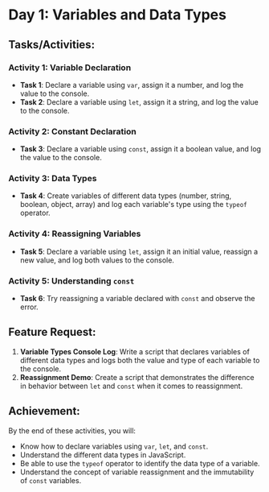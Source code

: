 # Day 1: Variables and Data Types

## Tasks/Activities:

### Activity 1: Variable Declaration
- **Task 1**: Declare a variable using `var`, assign it a number, and log the value to the console.
- **Task 2**: Declare a variable using `let`, assign it a string, and log the value to the console.

### Activity 2: Constant Declaration
- **Task 3**: Declare a variable using `const`, assign it a boolean value, and log the value to the console.

### Activity 3: Data Types
- **Task 4**: Create variables of different data types (number, string, boolean, object, array) and log each variable's type using the `typeof` operator.

### Activity 4: Reassigning Variables
- **Task 5**: Declare a variable using `let`, assign it an initial value, reassign a new value, and log both values to the console.

### Activity 5: Understanding `const`
- **Task 6**: Try reassigning a variable declared with `const` and observe the error.

## Feature Request:
1. **Variable Types Console Log**: Write a script that declares variables of different data types and logs both the value and type of each variable to the console.
2. **Reassignment Demo**: Create a script that demonstrates the difference in behavior between `let` and `const` when it comes to reassignment.

## Achievement:
By the end of these activities, you will:
- Know how to declare variables using `var`, `let`, and `const`.
- Understand the different data types in JavaScript.
- Be able to use the `typeof` operator to identify the data type of a variable.
- Understand the concept of variable reassignment and the immutability of `const` variables.
